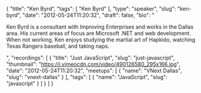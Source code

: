 {
  "title": "Ken Byrd",
  "tags": [
    "Ken Byrd"
  ],
  "type": "speaker",
  "slug": "ken-byrd",
  "date": "2012-05-24T11:20:32",
  "draft": false,
  "bio": "<p>Ken Byrd is a consultant with Improving Enterprises and works in the Dallas area. His current areas of focus are Microsoft .NET and web development. When not working, Ken enjoys studying the martial art of Hapkido, watching Texas Rangers baseball, and taking naps.</p>",
  "recordings": [
    {
      "title": "Just JavaScript",
      "slug": "just-javascript",
      "thumbnail": "https://i.vimeocdn.com/video/490126580_295x166.jpg",
      "date": "2012-05-24T11:20:32",
      "meetups": [
        {
          "name": "VNext Dallas",
          "slug": "vnext-dallas"
        }
      ],
      "tags": [
        {
          "name": "JavaScript",
          "slug": "javascript"
        }
      ]
    }
  ]
}